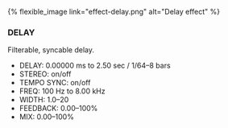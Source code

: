 ---
---

{% flexible_image link="effect-delay.png" alt="Delay effect" %}

### DELAY
Filterable, syncable delay.

* DELAY: 0.00000 ms to 2.50 sec / 1/64–8 bars
* STEREO: on/off
* TEMPO SYNC: on/off
* FREQ: 100 Hz to 8.00 kHz
* WIDTH: 1.0–20
* FEEDBACK: 0.00–100%
* MIX: 0.00–100%
